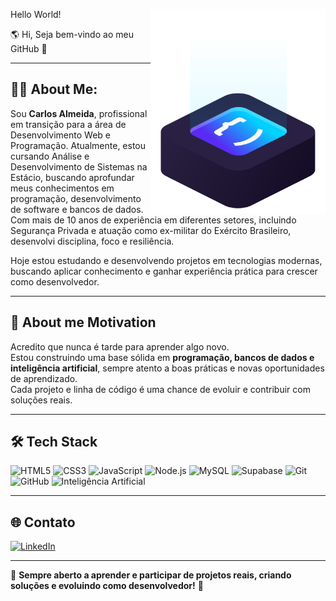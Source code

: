 Hello World! 
<img align="right" width="280" src="https://raw.githubusercontent.com/Dev-CarlosAlmeida/Dev-CarlosAlmeida/main/ilus-code.svg" alt="Imagem código ilustrado" />

🌎 Hi, Seja bem-vindo ao meu GitHub 🚀

---

## 🧑‍💻 About Me:
Sou **Carlos Almeida**, profissional em transição para a área de Desenvolvimento Web e Programação.
Atualmente, estou cursando Análise e Desenvolvimento de Sistemas na Estácio, buscando aprofundar meus conhecimentos em programação, desenvolvimento de software e bancos de dados.
Com mais de 10 anos de experiência em diferentes setores, incluindo Segurança Privada e atuação como ex-militar do Exército Brasileiro, desenvolvi disciplina, foco e resiliência.

Hoje estou estudando e desenvolvendo projetos em tecnologias modernas, buscando aplicar conhecimento e ganhar experiência prática para crescer como desenvolvedor.

---

## 🎯 About me Motivation
Acredito que nunca é tarde para aprender algo novo.  
Estou construindo uma base sólida em **programação, bancos de dados e inteligência artificial**, sempre atento a boas práticas e novas oportunidades de aprendizado.  
Cada projeto e linha de código é uma chance de evoluir e contribuir com soluções reais.  

---

## 🛠 Tech Stack
![HTML5](https://img.shields.io/badge/HTML5-E34F26?style=for-the-badge&logo=html5&logoColor=white)
![CSS3](https://img.shields.io/badge/CSS3-1572B6?style=for-the-badge&logo=css3&logoColor=white)
![JavaScript](https://img.shields.io/badge/JavaScript-F7DF1E?style=for-the-badge&logo=javascript&logoColor=black)
![Node.js](https://img.shields.io/badge/Node.js-339933?style=for-the-badge&logo=node.js&logoColor=white)
![MySQL](https://img.shields.io/badge/MySQL-00758F?style=for-the-badge&logo=mysql&logoColor=white)
![Supabase](https://img.shields.io/badge/Supabase-3ECF8E?style=for-the-badge&logo=supabase&logoColor=white)
![Git](https://img.shields.io/badge/Git-F05032?style=for-the-badge&logo=git&logoColor=white)
![GitHub](https://img.shields.io/badge/GitHub-181717?style=for-the-badge&logo=github&logoColor=white)
![Inteligência Artificial](https://img.shields.io/badge/IA-FF6F61?style=for-the-badge&logo=robot&logoColor=white)

---

## 🌐 Contato
[![LinkedIn](https://img.shields.io/badge/LinkedIn-0077B5?style=for-the-badge&logo=linkedin&logoColor=white)](https://www.linkedin.com/in/devcarlosalmeida)

---

🚀 **Sempre aberto a aprender e participar de projetos reais, criando soluções e evoluindo como desenvolvedor!** 🚀

